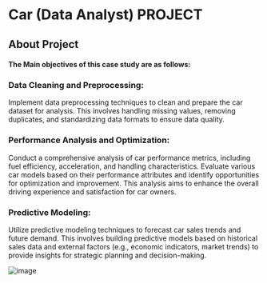 # Car (Data Analyst) PROJECT
## About Project
#### The Main objectives of this case study are as follows:
### Data Cleaning and Preprocessing:

Implement data preprocessing techniques to clean and prepare the car dataset for analysis. This involves handling missing values, removing duplicates, and standardizing data formats to ensure data quality.
### Performance Analysis and Optimization:

Conduct a comprehensive analysis of car performance metrics, including fuel efficiency, acceleration, and handling characteristics. Evaluate various car models based on their performance attributes and identify opportunities for optimization and improvement. This analysis aims to enhance the overall driving experience and satisfaction for car owners.

### Predictive Modeling:

Utilize predictive modeling techniques to forecast car sales trends and future demand. This involves building predictive models based on historical sales data and external factors (e.g., economic indicators, market trends) to provide insights for strategic planning and decision-making.

![image](https://github.com/VishalMurya/Cars-Data_Analysis-/assets/146605505/7403615a-3a7a-4882-9245-ae7ecd68b165)
